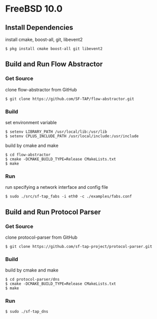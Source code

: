 # FreeBSD 10.0

## Install Dependencies

install cmake, boost-all, git, libevent2

    $ pkg install cmake boost-all git libevent2

## Build and Run Flow Abstractor

### Get Source

clone flow-abstractor from GitHub

    $ git clone https://github.com/SF-TAP/flow-abstractor.git

### Build

set environment variable

    $ setenv LIBRARY_PATH /usr/local/lib:/usr/lib
    $ setenv CPLUS_INCLUDE_PATH /usr/local/include:/usr/include

build by cmake and make

    $ cd flow-abstractor
    $ cmake -DCMAKE_BUILD_TYPE=Release CMakeLists.txt
    $ make

### Run

run specifying a network interface and config file

    $ sudo ./src/sf-tap_fabs -i eth0 -c ./examples/fabs.conf

## Build and Run Protocol Parser

### Get Source

clone protocol-parser from GitHub

    $ git clone https://github.com/sf-tap-project/protocol-parser.git

### Build

build by cmake and make

    $ cd protocol-parser/dns
    $ cmake -DCMAKE_BUILD_TYPE=Release CMakeLists.txt
    $ make

### Run

    $ sudo ./sf-tap_dns
